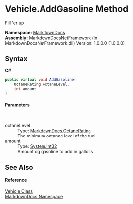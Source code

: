# Vehicle.AddGasoline Method 
 

Fill 'er up

**Namespace:**&nbsp;<a href="N_MarkdownDocs">MarkdownDocs</a><br />**Assembly:**&nbsp;MarkdownDocsNetFramework (in MarkdownDocsNetFramework.dll) Version: 1.0.0.0 (1.0.0.0)

## Syntax

**C#**<br />
``` C#
public virtual void AddGasoline(
	OctaneRating octaneLevel,
	int amount
)
```


#### Parameters
&nbsp;<dl><dt>octaneLevel</dt><dd>Type: <a href="T_MarkdownDocs_OctaneRating">MarkdownDocs.OctaneRating</a><br />The minimum octance level of the fuel</dd><dt>amount</dt><dd>Type: <a href="http://msdn2.microsoft.com/en-us/library/td2s409d" target="_blank">System.Int32</a><br />Amount og gasoline to add in gallons</dd></dl>

## See Also


#### Reference
<a href="T_MarkdownDocs_Vehicle">Vehicle Class</a><br /><a href="N_MarkdownDocs">MarkdownDocs Namespace</a><br />